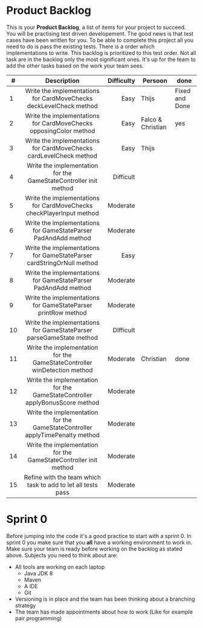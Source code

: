 # Product Backlog

This is your **Product Backlog**, a list of items for your project to succeed. You will be practising test driven developement.
The good news is that test cases have been written for you. To be able to complete this project all you need to do is pass the 
existing tests. There is a order which implementations to write. This backlog is prioritized to this test order.
Not all task are in the backlog only the most significant ones. It's up for the team to add the other tasks based
on the work your team sees.

| #     | Description                                       | Difficulty            | Persoon| done|
|-------|:-------------------------------------------------:|----------------------:|---|---|
| 1     | Write the implementations for CardMoveChecks deckLevelCheck method| Easy | Thijs|Fixed and Done
| 2     | Write the implementations for CardMoveChecks opposingColor method| Easy| Falco & Christian|yes
| 3     | Write the implementations for CardMoveChecks cardLevelCheck method| Easy| Thijs|
| 4     | Write the implementation for the GameStateController init method| Difficult|
| 5     | Write the implementations for CardMoveChecks checkPlayerInput method| Moderate| |
| 6     | Write the implementations for GameStateParser PadAndAdd method| Moderate||
| 7     | Write the implementations for GameStateParser cardStringOrNull method| Easy||
| 8     | Write the implementations for GameStateParser PadAndAdd method| Moderate||
| 9     | Write the implementations for GameStateParser printRow method| Moderate||
| 10    | Write the implementations for GameStateParser parseGameState method| DIfficult||
| 11    | Write the implementation for the GameStateController winDetection method| Moderate|Christian| done
| 12    | Write the implementation for the GameStateController applyBonusScore method| Moderate||
| 13    | Write the implementation for the GameStateController applyTimePenalty method| Moderate||
| 14    | Write the implementation for the GameStateController init method| Moderate||
| 15    | Refine with the team which task to add to let all tests pass| Moderate||
# Sprint 0
Before jumping into the code it's a good practice to start with a sprint 0. In sprint 0 you
make sure that you **all** have a working environment to work in. Make sure your team is ready
before working on the backlog as stated above. Subjects you need to think about are:
- All tools are working on each laptop
    - Java JDK 8
    - Maven
    - A IDE 
    - Git 
- Versioning is in place and the team has been thinking about a branching strategy
- The team has made appointments about how to work (Like for example pair programming)








